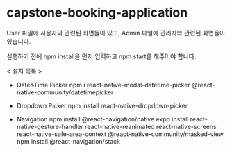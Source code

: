 # capstone-booking-application

User 파일에 사용자와 관련된 화면들이 있고, Admin 파일에 관리자와 관련된 화면들이 있습니다.

실행하기 전에 npm install을 먼저 입력하고 npm start를 해주어야 합니다.

< 설치 목록 >
- Date&Time Picker
    npm i react-native-modal-datetime-picker @react-native-community/datetimepicker

- Dropdown Picker
    npm install react-native-dropdown-picker

- Navigation
    npm install @react-navigation/native
    expo install react-native-gesture-handler react-native-reanimated react-native-screens react-native-safe-area-context @react-native-community/masked-view
    npm install @react-navigation/stack
